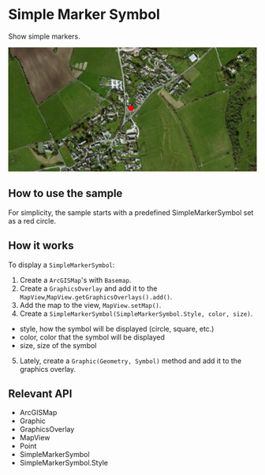 # Simple Marker Symbol

Show simple markers.

![](SimpleMarkerSymbol.png)

## How to use the sample

For simplicity, the sample starts with a predefined SimpleMarkerSymbol set as a red circle.

## How it works

To display a `SimpleMarkerSymbol`:


  1. Create a `ArcGISMap`'s with `Basemap`.
  2. Create a `GraphicsOverlay` and add it to the `MapView`,`MapView.getGraphicsOverlays().add()`.
  3. Add the map to the view, `MapView.setMap()`.
  4. Create a `SimpleMarkerSymbol(SimpleMarkerSymbol.Style, color, size)`.
*   style, how the symbol will be displayed (circle, square, etc.)
 *   color, color that the symbol will be displayed
 *   size, size of the symbol
  5. Lately, create a `Graphic(Geometry, Symbol)` method and add it to the graphics overlay.


## Relevant API


*   ArcGISMap
*   Graphic
*   GraphicsOverlay
*   MapView
*   Point
*   SimpleMarkerSymbol
*   SimpleMarkerSymbol.Style




